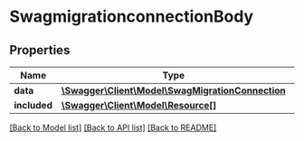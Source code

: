 # SwagmigrationconnectionBody

## Properties
Name | Type | Description | Notes
------------ | ------------- | ------------- | -------------
**data** | [**\Swagger\Client\Model\SwagMigrationConnection**](SwagMigrationConnection.md) |  | [optional] 
**included** | [**\Swagger\Client\Model\Resource[]**](Resource.md) |  | [optional] 

[[Back to Model list]](../../README.md#documentation-for-models) [[Back to API list]](../../README.md#documentation-for-api-endpoints) [[Back to README]](../../README.md)

